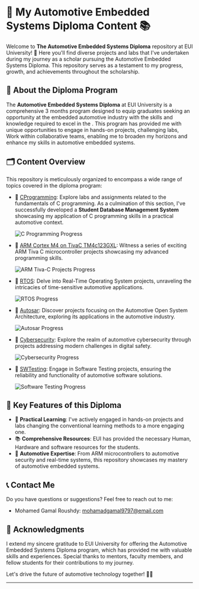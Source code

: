 # 🚀 My Automotive Embedded Systems Diploma Content 📚

Welcome to **The Automotive Embedded Systems Diploma** repository at EUI University! 🎉 Here you'll find diverse projects and labs that I've undertaken during my journey as a scholar pursuing the Automotive Embedded Systems Diploma. This repository serves as a testament to my progress, growth, and achievements throughout the scholarship.

## 📖 About the Diploma Program

The **Automotive Embedded Systems Diploma** at EUI University is a comprehensive 3 months program designed to equip graduates seeking an opportunity at the embedded automotive industry with the skills and knowledge required to excel in the . This program has provided me with unique opportunities to engage in hands-on projects, challenging labs, Work within collaborative teams, enabling me to broaden my horizons and enhance my skills in automotive embedded systems.

## 🗂 Content Overview

This repository is meticulously organized to encompass a wide range of topics covered in the diploma program:

- 📁 [CProgramming](./C-programming): Explore labs and assignments related to the fundamentals of C programming. As a culmination of this section, I've successfully developed a **Student Database Management System** showcasing my application of C programming skills in a practical automotive context. 

  ![C Programming Progress](https://progress-bar.dev/100/?title=Progress&color=red,green)

- 📁 [ARM Cortex M4 on TivaC TM4c123GXL](./ARMTivaCProjects): Witness a series of exciting ARM Tiva C microcontroller projects showcasing my advanced programming skills. 

  ![ARM Tiva-C Projects Progress](https://progress-bar.dev/70/?title=Progress&color=red,yellow,green)

- 📁 [RTOS](./RTOS): Delve into Real-Time Operating System projects, unraveling the intricacies of time-sensitive automotive applications.

  ![RTOS Progress](https://progress-bar.dev/0/?title=Progress&color=red)

- 📁 [Autosar](./Autosar): Discover projects focusing on the Automotive Open System Architecture, exploring its applications in the automotive industry.

  ![Autosar Progress](https://progress-bar.dev/0/?title=Progress&color=red)

- 📁 [Cybersecurity](./Cybersecurity): Explore the realm of automotive cybersecurity through projects addressing modern challenges in digital safety.

  ![Cybersecurity Progress](https://progress-bar.dev/0/?title=Progress&color=red)

- 📁 [SWTesting](./SWTesting): Engage in Software Testing projects, ensuring the reliability and functionality of automotive software solutions.

  ![Software Testing Progress](https://progress-bar.dev/0/?title=Progress&color=red)

## 🌟 Key Features of this Diploma

- 🧪 **Practical Learning**: I've actively engaged in hands-on projects and labs changing the conventional learning methods to a more engaging one.
- 📚 **Comprehensive Resources**:  EUI has provided the necessary Human, Hardware and software resources for the students.
- 🚗 **Automotive Expertise**: From ARM microcontrollers to automotive security and real-time systems, this repository showcases my mastery of automotive embedded systems.

## 📞 Contact Me

Do you have questions or suggestions? Feel free to reach out to me:

- Mohamed Gamal Roushdy: mohamadgamal9797@email.com

## 📢 Acknowledgments

I extend my sincere gratitude to EUI University for offering the Automotive Embedded Systems Diploma program, which has provided me with valuable skills and experiences. Special thanks to mentors, faculty members, and fellow students for their contributions to my journey.

Let's drive the future of automotive technology together! 🚗🔧

---
